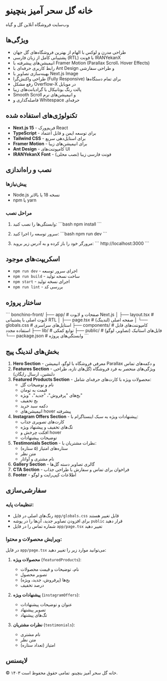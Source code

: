 # خانه گل سحر آمیز بنچینو

وب‌سایت فروشگاه آنلاین گل و گیاه

## ویژگی‌ها

- طراحی مدرن و لوکس با الهام از بهترین فروشگاه‌های گل جهان
- پشتیبانی کامل از زبان فارسی (RTL) با فونت IRANYekanX
- انیمیشن‌های پیشرفته با Framer Motion (Parallax Scroll، Hover Effects)
- رابط کاربری حرفه‌ای با Ant Design و طراحی سفارشی
- بهینه‌سازی تصاویر با Next.js Image
- طراحی واکنش‌گرا (Fully Responsive) برای تمام دستگاه‌ها
- رفع مشکل Overflow-X در موبایل
- پالت رنگ بوتانیکال با گرادیانت‌های زیبا
- Smooth Scroll و انیمیشن‌های نرم
- فاصله‌گذاری و Whitespace حرفه‌ای

## تکنولوژی‌های استفاده شده

- **Next.js 15** - فریم‌ورک React
- **TypeScript** - برای توسعه ایمن و قابل اعتماد
- **Tailwind CSS** - برای استایل‌دهی سریع
- **Framer Motion** - برای انیمیشن‌های زیبا
- **Ant Design** - کامپوننت‌های UI
- **IRANYekanX Font** - فونت فارسی زیبا (نصب محلی)

## نصب و راه‌اندازی

### پیش‌نیازها

- Node.js نسخه 18 یا بالاتر
- npm یا yarn

### مراحل نصب

1. وابستگی‌ها را نصب کنید:
\`\`\`bash
npm install
\`\`\`

2. سرور توسعه را اجرا کنید:
\`\`\`bash
npm run dev
\`\`\`

3. مرورگر خود را باز کرده و به آدرس زیر بروید:
\`\`\`
http://localhost:3000
\`\`\`

## اسکریپت‌های موجود

- `npm run dev` - اجرای سرور توسعه
- `npm run build` - ساخت نسخه تولید
- `npm start` - اجرای نسخه تولید
- `npm run lint` - بررسی کد

## ساختار پروژه

\`\`\`
bonchino-front/
├── app/                 # صفحات و لایوت Next.js
│   ├── layout.tsx      # لایوت اصلی با پشتیبانی RTL
│   ├── page.tsx        # صفحه اصلی (لندینگ)
│   └── globals.css     # استایل‌های سراسری
├── components/          # کامپوننت‌های قابل استفاده مجدد
├── lib/                # توابع کمکی
├── public/             # فایل‌های استاتیک (تصاویر، لوگو)
└── package.json        # وابستگی‌های پروژه
\`\`\`

## بخش‌های لندینگ پیج

1. **Hero Section** - معرفی فروشگاه با لوگو، انیمیشن Parallax و دکمه‌های تماس
2. **Features Section** - ویژگی‌های منحصر به فرد فروشگاه (گل‌های تازه، طراحی دلنشین، ارسال رایگان)
3. **Featured Products Section** - محصولات ویژه با کارت‌های حرفه‌ای شامل:
   - نام و توضیحات گل
   - قیمت به تومان
   - بج‌های "پرفروش"، "جدید"، "ویژه"
   - بج تخفیف
   - دکمه سبد خرید
   - انیمیشن‌های hover پیشرفته
4. **Instagram Offers Section** - پیشنهادات ویژه به سبک اینستاگرام با:
   - کارت‌های تصویری جذاب
   - تگ‌های تخفیف و پیشنهاد ویژه
   - افکت چرخش و hover
   - توضیحات پیشنهادات
5. **Testimonials Section** - نظرات مشتریان با:
   - ستاره‌های امتیاز (۵ ستاره)
   - متن نظر
   - نام مشتری و آواتار
6. **Gallery Section** - گالری تصاویر دسته گل‌ها
7. **CTA Section** - فراخوان برای تماس و سفارش با طراحی جذاب
8. **Footer** - اطلاعات کپی‌رایت و لوگو

## سفارشی‌سازی

### تنظیمات پایه:
- رنگ‌های اصلی در فایل `app/globals.css` قابل تغییر هستند
- برای افزودن تصاویر جدید، آن‌ها را در پوشه `public` قرار دهید
- شماره تماس را در فایل `app/page.tsx` تغییر دهید

### ویرایش محصولات و محتوا:
در فایل `app/page.tsx` می‌توانید موارد زیر را تغییر دهید:

1. **محصولات ویژه** (`featuredProducts`):
   - نام، توضیحات و قیمت محصولات
   - تصویر محصول
   - بج‌ها (پرفروش، جدید، ویژه)
   - درصد تخفیف

2. **پیشنهادات ویژه** (`instagramOffers`):
   - عنوان و توضیحات پیشنهادات
   - تصویر پیشنهاد
   - تگ‌های پیشنهاد

3. **نظرات مشتریان** (`testimonials`):
   - نام مشتری
   - متن نظر
   - امتیاز (تعداد ستاره)

## لایسنس

© ۱۴۰۳ خانه گل سحر آمیز بنچینو. تمامی حقوق محفوظ است.

